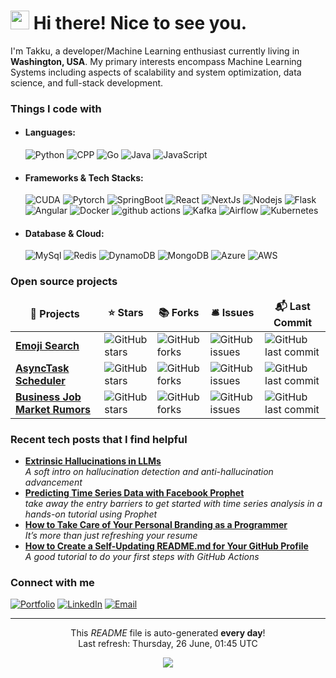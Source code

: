 <h1><img src="https://user-images.githubusercontent.com/74038190/212257468-1e9a91f1-b626-4baa-b15d-5c385dfa7ed2.gif" width="30"/> Hi there! Nice to see you.</h1>

<p>I'm Takku, a developer/Machine Learning enthusiast currently living in <b>Washington, USA</b>. My primary interests encompass Machine Learning Systems including aspects of scalability and system optimization, data science, and full-stack development. </p>
<h3>Things I code with</h3>
<p>
<ul>
  <li><h4>Languages:</h4>   
	  
  <img alt="Python" src="https://img.shields.io/badge/Python-3776AB?style=for-the-badge&logo=python&logoColor=white" />
  <img alt="CPP" src="https://img.shields.io/badge/C%2B%2B-00599C?style=for-the-badge&logo=c%2B%2B&logoColor=white" />
  <img alt="Go" src="https://img.shields.io/badge/Go-00ADD8?style=for-the-badge&logo=go&logoColor=white" />
  <img alt="Java" src="https://img.shields.io/badge/Java-ED8B00?style=for-the-badge&logo=openjdk&logoColor=white" />
  <img alt="JavaScript" src="https://img.shields.io/badge/JavaScript-F7DF1E?style=for-the-badge&logo=JavaScript&logoColor=white" />
  </li>
  <li><h4>Frameworks & Tech Stacks:</h4>   

  <img alt="CUDA" src="https://img.shields.io/badge/CUDA-%236DB33F.svg?style=for-the-badge&logo=nvidia&logoColor=white" />
  <img alt="Pytorch" src="https://img.shields.io/badge/PyTorch-%23EE4C2C.svg?style=for-the-badge&logo=PyTorch&logoColor=white" />
  <img alt="SpringBoot" src="https://img.shields.io/badge/SpringBoot-6DB33F?style=for-the-badge&logo=Spring&logoColor=white" /> 
  <img alt="React" src="https://img.shields.io/badge/React-20232A?style=for-the-badge&logo=react&logoColor=61DAFB" />
  <img alt="NextJs" src="https://img.shields.io/badge/Next.js-000?logo=nextdotjs&logoColor=fff&style=for-the-badge" />
  <img alt="Nodejs" src="https://img.shields.io/badge/Node.js-43853D?style=for-the-badge&logo=node.js&logoColor=white" />
  <img alt="Flask" src="https://img.shields.io/badge/Flask-000000?style=for-the-badge&logo=flask&logoColor=white" />
  <img alt="Angular" src="https://img.shields.io/badge/Angular-DD0031?style=for-the-badge&logo=angular&logoColor=white" />
  <img alt="Docker" src="https://img.shields.io/badge/docker-%230db7ed.svg?style=for-the-badge&logo=docker&logoColor=white" />
  <img alt="github actions" src="https://img.shields.io/badge/GitHub_Actions-2088FF?style=for-the-badge&logo=github-actions&logoColor=white" />
  <img alt="Kafka" src="https://img.shields.io/badge/Kafka-000?style=for-the-badge&logo=apachekafka" />
  <img alt="Airflow" src="https://img.shields.io/badge/Airflow-017CEE?style=for-the-badge&logo=Apache%20Airflow&logoColor=white" />
  <img alt="Kubernetes" src="https://img.shields.io/badge/kubernetes-%23326ce5.svg?style=for-the-badge&logo=kubernetes&logoColor=white" />
  </li>
  <li><h4>Database & Cloud:</h4>   

   <img alt="MySql" src="https://img.shields.io/badge/mysql-4479A1.svg?style=for-the-badge&logo=mysql&logoColor=white" />
  <img alt="Redis" src="https://img.shields.io/badge/redis-%23DD0031.svg?&style=for-the-badge&logo=redis&logoColor=white" />
  <!--<img alt="Supabase" src="https://img.shields.io/badge/Supabase-181818?style=for-the-badge&logo=supabase&logoColor=white" />-->
  <!--<img alt="PostgreSQL" src="https://img.shields.io/badge/PostgreSQL-316192?style=for-the-badge&logo=postgresql&logoColor=white" /> -->
  <img alt="DynamoDB" src="https://img.shields.io/badge/Amazon%20DynamoDB-4053D6?style=for-the-badge&logo=Amazon%20DynamoDB&logoColor=white" />
  <img alt="MongoDB" src="https://img.shields.io/badge/MongoDB-4EA94B?style=for-the-badge&logo=mongodb&logoColor=white" />
  <img alt="Azure" src="https://img.shields.io/badge/azure-%230072C6.svg?style=for-the-badge&logo=microsoftazure&logoColor=white" />
  <!--<img alt="Google Cloud Platform" src="https://img.shields.io/badge/Google_Cloud-4285F4?style=for-the-badge&logo=google-cloud&logoColor=white" />-->
  <img alt="AWS" src="https://img.shields.io/badge/Amazon_AWS-FF9900?style=for-the-badge&logo=amazonaws&logoColor=white" /> 
  </li>
</ul>
</p>
<h3>Open source projects</h3>
<table>
  <thead align="center">
    <tr border: none;>
      <td><b>🎁 Projects</b></td>
      <td><b>⭐ Stars</b></td>
      <td><b>📚 Forks</b></td>
      <td><b>🛎 Issues</b></td>
      <td><b>📬 Last Commit</b></td>
    </tr>
  </thead>
  <tbody>
    <tr>
      <td><a href="https://github.com/takkujunjieli/Emojis"><b>Emoji Search</b></a></td>
      <td><img alt="GitHub stars" src="https://badgen.net/github/stars/takkujunjieli/Emojis"/></td>
      <td><img alt="GitHub forks" src="https://badgen.net/github/forks//takkujunjieli/Emojis"/></td>
      <td><img alt="GitHub issues" src="https://badgen.net/github/issues/takkujunjieli/Emojis"/></td>
      <td><img alt="GitHub last commit" src="https://badgen.net/github/last-commit/takkujunjieli/BJMR"/></td>
    </tr>
	  <tr>
      <td><a href="https://github.com/takkujunjieli/AsyncTaskScheduler"><b>AsyncTask Scheduler</b></a></td>
      <td><img alt="GitHub stars" src="https://badgen.net/github/stars/takkujunjieli/AsyncTaskScheduler"/></td>
      <td><img alt="GitHub forks" src="https://badgen.net/github/forks//takkujunjieli/AsyncTaskScheduler"/></td>
      <td><img alt="GitHub issues" src="https://badgen.net/github/issues/takkujunjieli/AsyncTaskScheduler"/></td>
      <td><img alt="GitHub last commit" src="https://badgen.net/github/last-commit/takkujunjieli/BJMR"/></td>
    </tr>
    <tr>
      <td><a href="https://github.com/takkujunjieli/BJMR"><b>Business Job Market Rumors</b></a></td>
      <td><img alt="GitHub stars" src="https://badgen.net/github/stars/takkujunjieli/BJMR"/></td>
      <td><img alt="GitHub forks" src="https://badgen.net/github/forks//takkujunjieli/BJMR"/></td>
      <td><img alt="GitHub issues" src="https://badgen.net/github/issues/takkujunjieli/BJMR"/></td>
      <td><img alt="GitHub last commit" src="https://badgen.net/github/last-commit/takkujunjieli/BJMR"/></td>
    </tr>
  </tbody>
</table>
<h3>Recent tech posts that I find helpful</h3>
<ul>
    <li><a href="https://lilianweng.github.io/posts/2024-07-07-hallucination/"><b> Extrinsic Hallucinations in LLMs</b></a><br/> <i>A soft intro on hallucination detection and anti-hallucination advancement</i></li>
  <li><a href="https://towardsdatascience.com/getting-started-predicting-time-series-data-with-facebook-prophet-c74ad3040525"><b>Predicting Time Series Data with Facebook Prophet</b></a><br/><i>take away the entry barriers to get started with time series analysis in a hands-on tutorial using Prophet</i></li>
  <li><a href="https://medium.com/better-programming/how-to-take-care-of-your-personal-branding-as-a-programmer-2d3aeba56cb9"><b>How to Take Care of Your Personal Branding as a Programmer</b></a><br/><i>It’s more than just refreshing your resume</i></li>
	<li><a href="https://medium.com/@th.guibert/how-to-create-a-self-updating-readme-md-for-your-github-profile-f8b05744ca91"><b> How to Create a Self-Updating README.md for Your GitHub Profile</b></a><br/><i>A good tutorial to do your first steps with GitHub Actions</i></li>
</ul>

<h3>Connect with me</h3>
<p>  <a href="https://takkujunjieli.github.io/" target="_blank"><img alt="Portfolio" src="https://img.shields.io/badge/website-000000?style=for-the-badge&logo=About.me&logoColor=white" /></a> <a href="https://www.linkedin.com/in/junjietakkuli" target="_blank"><img alt="LinkedIn" src="https://img.shields.io/badge/linkedin-%230077B5.svg?&style=for-the-badge&logo=linkedin&logoColor=white" /></a> <a href="mailto:alvinbluy@gmail.com" target="_blank"><img alt="Email" src="https://img.shields.io/badge/Gmail-D14836?style=for-the-badge&logo=gmail&logoColor=white" /></a>
</p>

<!--START_SECTION:activity-->
<!--END_SECTION:activity-->



---

<p align="center">This <i>README</i> file is auto-generated <b>every day</b>!</br>Last refresh: Thursday, 26 June, 01:45 UTC<br /></p>
<p align="center"><img src="https://github.com/thmsgbrt/thmsgbrt/workflows/README%20build/badge.svg" /> </p>
